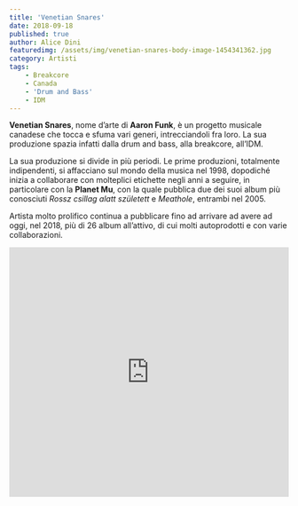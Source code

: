 ```yaml
---
title: 'Venetian Snares'
date: 2018-09-18
published: true
author: Alice Dini
featuredimg: /assets/img/venetian-snares-body-image-1454341362.jpg
category: Artisti
tags:
    - Breakcore
    - Canada
    - 'Drum and Bass'
    - IDM
---
```

**Venetian Snares**, nome d’arte di **Aaron Funk**, è un progetto musicale canadese che tocca e sfuma vari generi, intrecciandoli fra loro. La sua produzione spazia infatti dalla drum and bass, alla breakcore, all’IDM.

La sua produzione si divide in più periodi. Le prime produzioni, totalmente indipendenti, si affacciano sul mondo della musica nel 1998, dopodiché inizia a collaborare con molteplici etichette negli anni a seguire, in particolare con la **Planet Mu**, con la quale pubblica due dei suoi album più conosciuti *Rossz csillag alatt született* e *Meathole*, entrambi nel 2005.

Artista molto prolifico continua a pubblicare fino ad arrivare ad avere ad oggi, nel 2018, più di 26 album all’attivo, di cui molti autoprodotti e con varie collaborazioni.

<iframe frameborder="no" height="450" scrolling="no" src="http://w.soundcloud.com/player/?url=http%3A//api.soundcloud.com/playlists/638707539&color=%23ff5500&auto_play=false&hide_related=false&show_comments=true&show_user=true&show_reposts=false&show_teaser=true&visual=true" width="100%"><span class="mce_SELRES_start" data-mce-type="bookmark" style="display: inline-block; width: 0px; overflow: hidden; line-height: 0;">﻿</span></iframe>
